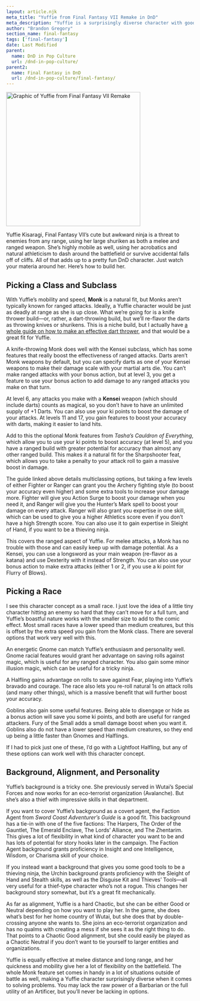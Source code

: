 ```yaml
---
layout: article.njk
meta_title: "Yuffie from Final Fantasy VII Remake in DnD"
meta_description: "Yuffie is a surprisingly diverse character with good stealth and athletic skills who's equally dangerous up close and at range. Here's how to build her in DnD."
author: "Brandon Gregory"
section_name: final-fantasy
tags: ['final-fantasy']
date: Last Modified
parent:
  name: DnD in Pop Culture
  url: /dnd-in-pop-culture/
parent2:
  name: Final Fantasy in DnD
  url: /dnd-in-pop-culture/final-fantasy/
---
```


<img
  src="/images/ff7-yuffie-360.webp"
  srcset="/images/ff7-yuffie-360.webp 360w,
          /images/ff7-yuffie-768.webp 768w"
  sizes="(min-width: 768px) 384px,180px"
  alt="Graphic of Yuffie from Final Fantasy VII Remake"
  class="tiny-hero"
  height="360" width="360" />

Yuffie Kisaragi, Final Fantasy VII’s cute but awkward ninja is a threat to enemies from any range, using her large shuriken as both a melee and ranged weapon. She’s highly mobile as well, using her acrobatics and natural athleticism to dash around the battlefield or survive accidental falls off of cliffs. All of that adds up to a pretty fun DnD character. Just watch your materia around her. Here’s how to build her.


## Picking a Class and Subclass

With Yuffie’s mobility and speed, **Monk** is a natural fit, but Monks aren’t typically known for ranged attacks. Ideally, a Yuffie character would be just as deadly at range as she is up close. What we’re going for is a knife thrower build—or, rather, a dart-throwing build, but we’ll re-flavor the darts as throwing knives or shurikens. This is a niche build, but I actually have [a whole guide on how to make an effective dart thrower](/5e-build-guides/dart-thrower-builds/), and that would be a great fit for Yuffie.

A knife-throwing Monk does well with the Kensei subclass, which has some features that really boost the effectiveness of ranged attacks. Darts aren’t Monk weapons by default, but you can specify darts as one of your Kensei weapons to make their damage scale with your martial arts die. You can’t make ranged attacks with your bonus action, but at level 3, you get a feature to use your bonus action to add damage to any ranged attacks you make on that turn.

At level 6, any attacks you make with a **Kensei** weapon (which should include darts) counts as magical, so you don’t have to have an unlimited supply of +1 Darts. You can also use your ki points to boost the damage of your attacks. At levels 11 and 17, you gain features to boost your accuracy with darts, making it easier to land hits.

Add to this the optional Monk features from _Tasha’s Cauldron of Everything_, which allow you to use your ki points to boost accuracy (at level 5), and you have a ranged build with greater potential for accuracy than almost any other ranged build. This makes it a natural fit for the Sharpshooter feat, which allows you to take a penalty to your attack roll to gain a massive boost in damage.

The guide linked above details multiclassing options, but taking a few levels of either Fighter or Ranger can grant you the Archery fighting style (to boost your accuracy even higher) and some extra tools to increase your damage more. Fighter will give you Action Surge to boost your damage when you need it, and Ranger will give you the Hunter’s Mark spell to boost your damage on every attack. Ranger will also grant you expertise in one skill, which can be used to give you a higher Athletics score even if you don’t have a high Strength score. You can also use it to gain expertise in Sleight of Hand, if you want to be a thieving ninja.

This covers the ranged aspect of Yuffie. For melee attacks, a Monk has no trouble with those and can easily keep up with damage potential. As a Kensei, you can use a longsword as your main weapon (re-flavor as a katana) and use Dexterity with it instead of Strength. You can also use your bonus action to make extra attacks (either 1 or 2, if you use a ki point for Flurry of Blows).


## Picking a Race

I see this character concept as a small race. I just love the idea of a little tiny character hitting an enemy so hard that they can’t move for a full turn, and Yuffie’s boastful nature works with the smaller size to add to the comic effect. Most small races have a lower speed than medium creatures, but this is offset by the extra speed you gain from the Monk class. There are several options that work very well with this.

An energetic Gnome can match Yuffie’s enthusiasm and personality well. Gnome racial features would grant her advantage on saving rolls against magic, which is useful for any ranged character. You also gain some minor illusion magic, which can be useful for a tricky ninja.

A Halfling gains advantage on rolls to save against Fear, playing into Yuffie’s bravado and courage. The race also lets you re-roll natural 1s on attack rolls (and many other things), which is a massive benefit that will further boost your accuracy.

Goblins also gain some useful features. Being able to disengage or hide as a bonus action will save you some ki points, and both are useful for ranged attackers. Fury of the Small adds a small damage boost when you want it. Goblins also do not have a lower speed than medium creatures, so they end up being a little faster than Gnomes and Halflings.

If I had to pick just one of these, I’d go with a Lightfoot Halfling, but any of these options can work well with this character concept.


## Background, Alignment, and Personality

Yuffie’s background is a tricky one. She previously served in Wutai’s Special Forces and now works for an eco-terrorist organization (Avalanche). But she’s also a thief with impressive skills in that department.

If you want to cover Yuffie’s background as a covert agent, the Faction Agent from _Sword Coast Adventurer’s Guide_ is a good fit. This background has a tie-in with one of the five factions: The Harpers, The Order of the Gauntlet, The Emerald Enclave, The Lords’ Alliance, and The Zhentarim. This gives a lot of flexibility in what kind of character you want to be and has lots of potential for story hooks later in the campaign. The Faction Agent background grants proficiency in Insight and one Intelligence, Wisdom, or Charisma skill of your choice.

If you instead want a background that gives you some good tools to be a thieving ninja, the Urchin background grants proficiency with the Sleight of Hand and Stealth skills, as well as the Disguise Kit and Thieves’ Tools—all very useful for a thief-type character who’s not a rogue. This changes her background story somewhat, but it’s a great fit mechanically.

As far as alignment, Yuffie is a hard Chaotic, but she can be either Good or Neutral depending on how you want to play her. In the game, she does what’s best for her home country of Wutai, but she does that by double-crossing anyone she wants to. She joins an eco-terrorist organization and has no qualms with creating a mess if she sees it as the right thing to do. That points to a Chaotic Good alignment, but she could easily be played as a Chaotic Neutral if you don’t want to tie yourself to larger entities and organizations.

Yuffie is equally effective at melee distance and long range, and her quickness and mobility give her a lot of flexibility on the battlefield. The whole Monk feature set comes in handy in a lot of situations outside of battle as well, making a Yuffie character surprisingly diverse when it comes to solving problems. You may lack the raw power of a Barbarian or the full utility of an Artificer, but you’ll never be lacking in options.
